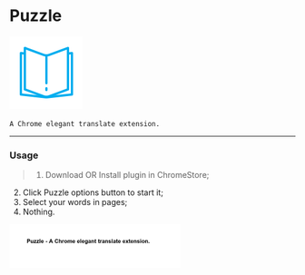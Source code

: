 # Puzzle

![logo](./img/icon.png)

`A Chrome elegant translate extension.`

- - -

### Usage

>1. Download OR Install plugin in ChromeStore;
2. Click Puzzle options button to start it;
3. Select your words in pages;
4. Nothing.

<img src="./img/x.gif" style="width: 60%">